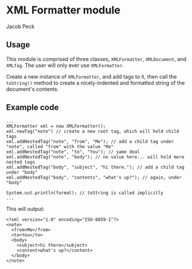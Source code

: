 # XML Formatter module

Jacob Peck

## Usage

This module is comprised of three classes, `XMLFormatter`, `XMLDocument`, and `XMLTag`.
The user will only ever use `XMLFormatter`.

Create a new instance of `XMLFormatter`, and add tags to it, then call the `toString()`
method to create a nicely-indented and formatted string of the document's contents.

## Example code

    ...
    XMLFormatter xml = new XMLFormatter();
    xml.newTag("note") // create a new root tag, which will hold child tags
    xml.addNestedTag("note", "from", "Me"); // add a child tag under "note", called "from" with the value "Me"
    xml.addNestedTag("note", "to", "You"); // same deal
    xml.addNestedTag("note", "body"); // no value here... will hold more nested tags
    xml.addNestedTag("body", "subject", "hi there."); // add a child tag under "body"
    xml.addNestedTag("body", "contents", "what's up?"); // again, under "body"
    
    System.out.println(format); // toString is called implicitly
    ...
    
This will output:

    <?xml version="1.0" encoding="ISO-8859-1"?>
    <note>
      <from>Me</from>
      <to>You</to>
      <body>
        <subject>hi there</subject>
        <content>what's up?</content>
      </body>
    </note>

